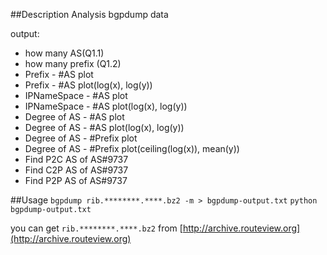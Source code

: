 ##Description
Analysis bgpdump data

output:
- how many AS(Q1.1)
- how many prefix (Q1.2)
- Prefix - #AS plot
- Prefix - #AS plot(log(x), log(y))
- IPNameSpace - #AS plot
- IPNameSpace - #AS plot(log(x), log(y))
- Degree of AS - #AS plot
- Degree of AS - #AS plot(log(x), log(y))
- Degree of AS - #Prefix plot
- Degree of AS - #Prefix plot(ceiling(log(x)), mean(y))
- Find P2C AS of AS#9737
- Find C2P AS of AS#9737
- Find P2P AS of AS#9737

##Usage
`bgpdump rib.********.****.bz2 -m > bgpdump-output.txt`
`python bgpdump-output.txt`

you can get `rib.********.****.bz2` from [http://archive.routeview.org](http://archive.routeview.org)